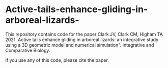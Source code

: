 # Active-tails-enhance-gliding-in-arboreal-lizards-
This repository contains code for the paper Clark JV, Clark CM, Higham TA 2021. Active tails enhance gliding in arboreal lizards: an integrative study using a 3D geometric model and numerical simulation". Integrative and Comparative Biology.

If you use any of this code, please cite the paper.

